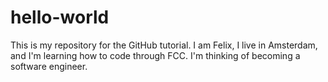 # hello-world
This is my repository for the GitHub tutorial.
I am Felix, I live in Amsterdam, and I'm learning how to code through FCC. I'm thinking of becoming a software engineer.
